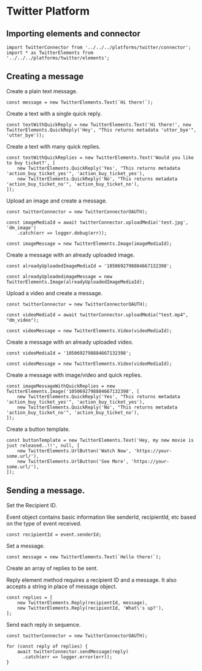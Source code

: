 # Twitter Platform

## Importing elements and connector

    import TwitterConnector from '../../../platforms/twitter/connector';
    import * as TwitterElements from '../../../platforms/twitter/elements';

## Creating a message

Create a plain text message.

    const message = new TwitterElements.Text(`Hi there!`);

Create a text with a single quick reply.
    
    const textWithQuickReply = new TwitterElements.Text('Hi there!', new TwitterElements.QuickReply('Hey', "This returns metadata 'utter_bye'", 'utter_bye'));

Create a text with many quick replies.
    
    const textWithQuickReplies = new TwitterElements.Text('Would you like to buy ticket?', [
        new TwitterElements.QuickReply('Yes', "This returns metadata 'action_buy_ticket_yes'", 'action_buy_ticket_yes'),
        new TwitterElements.QuickReply('No', "This returns metadata 'action_buy_ticket_no'", 'action_buy_ticket_no'),
    ]);

Upload an image and create a message.

    const twitterConnector = new TwitterConnectorOAUTH);

    const imageMediaId = await twitterConnector.uploadMedia('test.jpg', 'dm_image')
        .catch(err => logger.debug(err));

    const imageMessage = new TwitterElements.Image(imageMediaId);

Create a message with an already uploaded image.

    const alreadyUploadedImageMediaId = '1050692798884667132398';

    const alreadyUploadedimageMessage = new TwitterElements.Image(alreadyUploadedImageMediaId);

Upload a video and create a message.

    const twitterConnector = new TwitterConnectorOAUTH);

    const videoMediaId = await twitterConnector.uploadMedia("test.mp4", "dm_video");

    const videoMessage = new TwitterElements.Video(videoMediaId);

Create a message with an already uploaded video.

    const videoMediaId = '1050692798884667132398';

    const videoMessage = new TwitterElements.Video(videoMediaId);

Create a message with image/video and quick replies.

    const imageMessageWithQuickReplies = new TwitterElements.Image('1050692798884667132398', [
        new TwitterElements.QuickReply('Yes', "This returns metadata 'action_buy_ticket_yes'", 'action_buy_ticket_yes'),
        new TwitterElements.QuickReply('No', "This returns metadata 'action_buy_ticket_no'", 'action_buy_ticket_no'),
    ]);

Create a button template.

    const buttonTemplate = new TwitterElements.Text('Hey, my new movie is just released..!!', null, [
        new TwitterElements.UrlButton('Watch Now', 'https://your-some.url/'),
        new TwitterElements.UrlButton('See More', 'https://your-some.url/'),
    ]);

## Sending a message.

Set the Recipient ID.

Event object contains basic information like senderId, recipientId, etc based on the type of event received.

    const recipientId = event.senderId;

Set a message.

    const message = new TwitterElements.Text(`Hello there!`);

Create an array of replies to be sent.

Reply element method requires a recipient ID and a message. It also accepts a string in place of message object.

    const replies = [
        new TwitterElements.Reply(recipientId, message),
        new TwitterElements.Reply(recipientId, 'What\'s up?'),
    ];

Send each reply in sequence.

    const twitterConnector = new TwitterConnectorOAUTH);

    for (const reply of replies) {
        await twitterConnector.sendMessage(reply)
          .catch(err => logger.error(err));
    }

